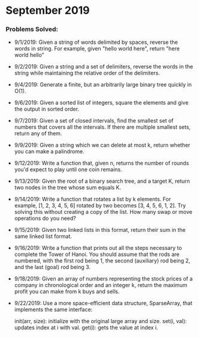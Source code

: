 # September 2019

### Problems Solved:
- 9/1/2019: Given a string of words delimited by spaces,
reverse the words in string. For example,
given "hello world here", return "here world hello"

- 9/2/2019: Given a string and a set of delimiters,
reverse the words in the string while
maintaining the relative order of the
delimiters.

- 9/4/2019: Generate a finite, but an arbitrarily large binary
tree quickly in O(1).

- 9/6/2019: Given a sorted list of integers,
  square the elements and give the output in sorted order.

- 9/7/2019: Given a set of closed intervals,
  find the smallest set of numbers that covers
  all the intervals. If there are multiple smallest
  sets, return any of them.

- 9/9/2019: Given a string which we can delete at most k,
  return whether you can make a palindrome.

- 9/12/2019: Write a function that, given n, returns the number of rounds
  you'd expect to play until one coin remains.

- 9/13/2019: Given the root of a binary search tree, and a target K,
          return two nodes in the tree whose sum equals K.

- 9/14/2019:  Write a function that rotates a list by k elements.
          For example, [1, 2, 3, 4, 5, 6] rotated by two becomes
          [3, 4, 5, 6, 1, 2]. Try solving this without creating
          a copy of the list. How many swap or move operations
          do you need?

- 9/15/2019: Given two linked lists in this format, return their sum in
  the same linked list format.

- 9/16/2019: Write a function that prints out all the steps necessary
  to complete the Tower of Hanoi. You should assume that
  the rods are numbered, with the first rod being 1, the
  second (auxiliary) rod being 2, and the last (goal) rod being 3.

- 9/18/2019: Given an array of numbers representing the stock prices of a
  company in chronological order and an integer k, return the maximum
  profit you can make from k buys and sells.

- 9/22/2019: Use a more space-efficient data structure, SparseArray, that
  implements the same interface:

  init(arr, size): initialize with the original large array and size.
  set(i, val): updates index at i with val.
  get(i): gets the value at index i.
